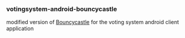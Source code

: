 ### votingsystem-android-bouncycastle

modified version of [Bouncycastle](https://www.bouncycastle.org/) for the voting system android client application 
